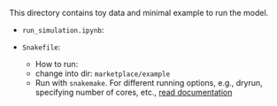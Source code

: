 This directory contains toy data and minimal example to run the model.

- `run_simulation.ipynb`: 

- `Snakefile`:
    - How to run: 
     - change into dir: `marketplace/example`
     - Run with `snakemake`. 
For different running options, e.g., dryrun, specifying number of cores, etc., [read documentation](https://snakemake.readthedocs.io/en/v5.1.4/executable.html)
